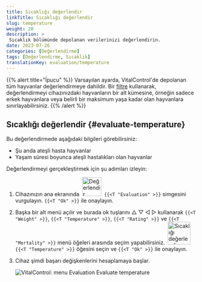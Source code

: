 ```yaml
---
title: Sıcaklığı değerlendir
linkTitle: Sıcaklığı değerlendir
slug: temperature
weight: 20
description: >
 Sıcaklık bölümünde depolanan verilerinizi değerlendirin.
date: 2023-07-26
categories: [Değerlendirme]
tags: [Değerlendirme, Sıcaklık]
translationKey: evaluation/temperature
---
```

{{% alert title="İpucu" %}}
Varsayılan ayarda, VitalControl'de depolanan tüm hayvanlar değerlendirmeye dahildir. Bir [filtre](../../filter/) kullanarak, değerlendirmeyi cihazınızdaki hayvanların bir alt kümesine, örneğin sadece erkek hayvanlara veya belirli bir maksimum yaşa kadar olan hayvanlara sınırlayabilirsiniz.
{{% /alert %}}

## Sıcaklığı değerlendir {#evaluate-temperature}

Bu değerlendirmede aşağıdaki bilgileri görebilirsiniz:
- Şu anda ateşli hasta hayvanlar
- Yaşam süresi boyunca ateşli hastalıkları olan hayvanlar

Değerlendirmeyi gerçekleştirmek için şu adımları izleyin:

1. Cihazınızın ana ekranında &nbsp;<img src="/icons/main/evaluation.svg" width="50" align="bottom" alt="Değerlendir" />&nbsp; `{{<T "Evaluation" >}}` simgesini vurgulayın. `{{<T "Ok" >}}` ile onaylayın.

2. Başka bir alt menü açılır ve burada ok tuşlarını △ ▽ ◁ ▷ kullanarak `{{<T "Weight" >}}`, `{{<T "Temperature" >}}`, `{{<T "Rating" >}}` ve `{{<T "Mortality" >}}` menü öğeleri arasında seçim yapabilirsiniz. &nbsp;<img src="/icons/evaluation/temperature.svg" width="60" align="bottom" alt="Sıcaklığı değerlendir" />&nbsp; `{{<T "Temperature" >}}` öğesini seçin ve `{{<T "Ok" >}}` ile onaylayın.

3. Cihaz şimdi başarı değişkenlerini hesaplamaya başlar.

   ![VitalControl: menu Evaluation Evaluate temperature](../images/temperature.png "Sıcaklığı değerlendir")
